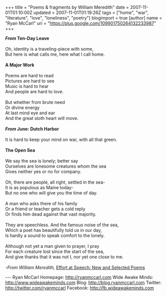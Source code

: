 +++
title = "Poems & fragments by William Meredith"
date = 2007-11-01T01:10:00Z
updated = 2007-11-01T01:19:26Z
tags = ["home", "war", "literature", "love", "loneliness", "poetry"]
blogimport = true
[author]
	name = "Ryan McCarl"
	uri = "https://plus.google.com/109901750264132233987"
+++

<strong><em>From </em>Ten-Day Leave</strong><br /><br />Oh, identity is a traveling-piece with some,<br />But here is what calls me, here what I call home.<br /><strong></strong><br /><strong>A Major Work</strong><br /><br />Poems are hard to read<br />Pictures are hard to see<br />Music is hard to hear<br />And people are hard to love.<br /><br />But whether from brute need<br />Or divine energy<br />At last mind eye and ear<br />And the great sloth heart will move.<br /><br /><strong><em>From </em>June: Dutch Harbor</strong><br /><em></em><br />It is hard to keep your mind on war, with all that green.<br /><br /><strong>The Open Sea</strong><br /><br />We say the sea is lonely; better say<br />Ourselves are lonesome creatures whom the sea<br />Gives neither yes or no for company.<br /><br />Oh, there are people, all right, settled in the sea-<br />It is as populous as Maine today-<br />But no one who will give you the time of day.<br /><br />A man who asks there of his family<br />Or a friend or teacher gets a cold reply<br />Or finds him dead against that vast majority.<br /><br />They are speechless. And the famous noise of the sea,<br />Which a poet has beautifully told us in our day,<br />Is hardly a sound to speak comfort to the lonely.<br /><br />Although not yet a man given to prayer, I pray<br />For each creature lost since the start of the sea,<br />And give thanks that it was not I, nor yet one close to me.<br /><br />-<em>From William Meredith, </em><a href="http://www.amazon.com/Effort-Speech-New-Selected-Poems/dp/0810150719/ref=sr_1_3/002-8606436-4954458?ie=UTF8&amp;s=books&amp;qid=1193894320&amp;sr=8-3">Effort at Speech: New and Selected Poems</a><div class="blogger-post-footer">---
Ryan McCarl
Homepage: http://ryanmccarl.com
Wide Awake Minds: http://www.wideawakeminds.com
Blog: http://blog.ryanmccarl.com
Twitter: http://twitter.com/ryanmccarl
Facebook: http://fb.wideawakeminds.com</div>
